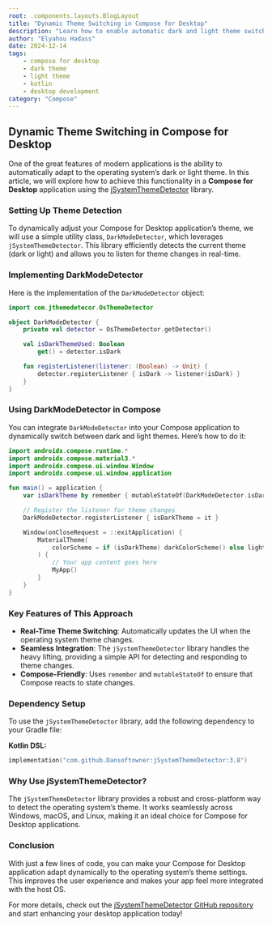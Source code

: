 ```yaml
---
root: .components.layouts.BlogLayout
title: "Dynamic Theme Switching in Compose for Desktop"
description: "Learn how to enable automatic dark and light theme switching in Compose for Desktop applications based on the operating system settings."
author: "Elyahou Hadass"
date: 2024-12-14
tags:
    - compose for desktop
    - dark theme
    - light theme
    - kotlin
    - desktop development
category: "Compose"
---
```


## Dynamic Theme Switching in Compose for Desktop

One of the great features of modern applications is the ability to automatically adapt to the operating system’s dark or light theme. In this article, we will explore how to achieve this functionality in a **Compose for Desktop** application using the [jSystemThemeDetector](https://github.com/Dansoftowner/jSystemThemeDetector) library.

### Setting Up Theme Detection

To dynamically adjust your Compose for Desktop application’s theme, we will use a simple utility class, `DarkModeDetector`, which leverages `jSystemThemeDetector`. This library efficiently detects the current theme (dark or light) and allows you to listen for theme changes in real-time.

### Implementing DarkModeDetector

Here is the implementation of the `DarkModeDetector` object:

```kotlin
import com.jthemedetecor.OsThemeDetector

object DarkModeDetector {
    private val detector = OsThemeDetector.getDetector()

    val isDarkThemeUsed: Boolean
        get() = detector.isDark

    fun registerListener(listener: (Boolean) -> Unit) {
        detector.registerListener { isDark -> listener(isDark) }
    }
}
```

### Using DarkModeDetector in Compose

You can integrate `DarkModeDetector` into your Compose application to dynamically switch between dark and light themes. Here’s how to do it:

```kotlin
import androidx.compose.runtime.*
import androidx.compose.material3.*
import androidx.compose.ui.window.Window
import androidx.compose.ui.window.application

fun main() = application {
    var isDarkTheme by remember { mutableStateOf(DarkModeDetector.isDarkThemeUsed) }

    // Register the listener for theme changes
    DarkModeDetector.registerListener { isDarkTheme = it }

    Window(onCloseRequest = ::exitApplication) {
        MaterialTheme(
            colorScheme = if (isDarkTheme) darkColorScheme() else lightColorScheme()
        ) {
            // Your app content goes here
            MyApp()
        }
    }
}


```

### Key Features of This Approach

- **Real-Time Theme Switching**: Automatically updates the UI when the operating system theme changes.
- **Seamless Integration**: The `jSystemThemeDetector` library handles the heavy lifting, providing a simple API for detecting and responding to theme changes.
- **Compose-Friendly**: Uses `remember` and `mutableStateOf` to ensure that Compose reacts to state changes.

### Dependency Setup

To use the `jSystemThemeDetector` library, add the following dependency to your Gradle file:

**Kotlin DSL:**

```kotlin
implementation("com.github.Dansoftowner:jSystemThemeDetector:3.8")
```

### Why Use jSystemThemeDetector?

The `jSystemThemeDetector` library provides a robust and cross-platform way to detect the operating system’s theme. It works seamlessly across Windows, macOS, and Linux, making it an ideal choice for Compose for Desktop applications.

### Conclusion

With just a few lines of code, you can make your Compose for Desktop application adapt dynamically to the operating system’s theme settings. This improves the user experience and makes your app feel more integrated with the host OS.

For more details, check out the [jSystemThemeDetector GitHub repository](https://github.com/Dansoftowner/jSystemThemeDetector) and start enhancing your desktop application today!

